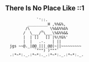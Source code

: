 There Is No Place Like ::1
-----------------------------

                  `'::.
              _________H ,%%&%,
             /\     _   \%&&%%&%
            /  \___/^\___\%&%%&&
            |  | []   [] |%\Y&%'
            |  |   .-.   | ||  
      jgs ~~@._|@@_|||_@@|~||~~~~~~~~~
                 `""") )"""`
      .:*~*:._.:*~*:._.:*~*:._.:*~*:._.

